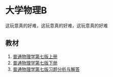 # 大学物理B

这玩意真的好难，这玩意真的好难，这玩意真的好难

## 教材

1. [普通物理学第七版上册](https://www.lanzouw.com/b02ohfsqd)
2. [普通物理学第七版下册](https://www.lanzouw.com/b02ohfsqd)
3. [普通物理学第七版习题分析与解答](https://www.lanzouw.com/b02ohfsqd)
